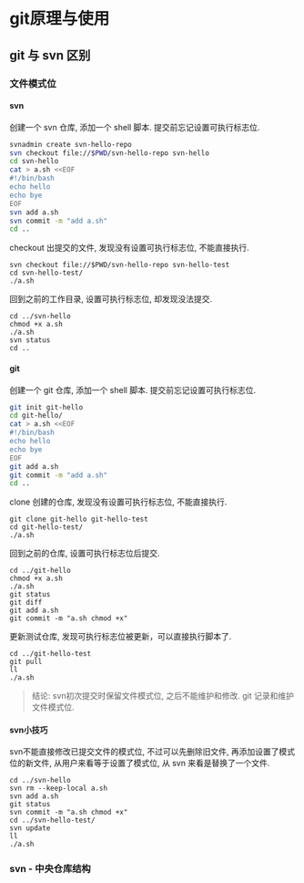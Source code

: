 git原理与使用
===

## git 与 svn 区别

### 文件模式位

#### svn

创建一个 svn 仓库, 添加一个 shell 脚本.
提交前忘记设置可执行标志位.

```bash
svnadmin create svn-hello-repo
svn checkout file://$PWD/svn-hello-repo svn-hello
cd svn-hello
cat > a.sh <<EOF
#!/bin/bash
echo hello
echo bye
EOF
svn add a.sh
svn commit -m "add a.sh"
cd ..
```

checkout 出提交的文件, 发现没有设置可执行标志位, 不能直接执行.

```
svn checkout file://$PWD/svn-hello-repo svn-hello-test
cd svn-hello-test/
./a.sh
```

回到之前的工作目录, 设置可执行标志位, 却发现没法提交.

```
cd ../svn-hello
chmod +x a.sh
./a.sh
svn status
cd ..
```

#### git

创建一个 git 仓库, 添加一个 shell 脚本.
提交前忘记设置可执行标志位.

```bash
git init git-hello
cd git-hello/
cat > a.sh <<EOF
#!/bin/bash
echo hello
echo bye
EOF
git add a.sh
git commit -m "add a.sh"
cd ..
```

clone 创建的仓库, 发现没有设置可执行标志位, 不能直接执行.

```
git clone git-hello git-hello-test
cd git-hello-test/
./a.sh
```

回到之前的仓库, 设置可执行标志位后提交.

```
cd ../git-hello
chmod +x a.sh
./a.sh
git status
git diff
git add a.sh
git commit -m "a.sh chmod +x"
```

更新测试仓库, 发现可执行标志位被更新，可以直接执行脚本了.

```
cd ../git-hello-test
git pull
ll
./a.sh
```

> 结论: svn初次提交时保留文件模式位, 之后不能维护和修改.
git 记录和维护文件模式位.

#### svn小技巧

svn不能直接修改已提交文件的模式位, 
不过可以先删除旧文件, 再添加设置了模式位的新文件, 
从用户来看等于设置了模式位, 从 svn 来看是替换了一个文件.

```
cd ../svn-hello
svn rm --keep-local a.sh
svn add a.sh
git status
svn commit -m "a.sh chmod +x"
cd ../svn-hello-test/
svn update
ll
./a.sh
```

### svn - 中央仓库结构


